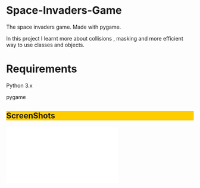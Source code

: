 # Space-Invaders-Game

The space invaders game. Made with pygame.

In this project I learnt more about collisions , masking and more efficient way to use classes and objects.


# Requirements
Python 3.x

pygame

<h2 style="background-color:#ffcc00;">ScreenShots</button>
</h2>

![](ScreenShots.pdf)
